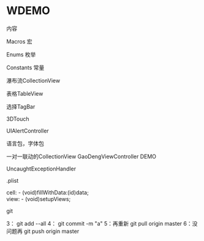 # WDEMO

内容

Macros 宏

Enums 枚举

Constants  常量

瀑布流CollectionView

表格TableView

选择TagBar

3DTouch

UIAlertController

语言包，字体包

一对一联动的CollectionView GaoDengViewController DEMO

UncaughtExceptionHandler

.plist

cell:  - (void)fillWithData:(id)data;  
view: - (void)setupViews;

git

3： git add --all
4： git commit -m "a"
5：再重新 git pull origin master 
6：没问题再 git push origin master 


 

